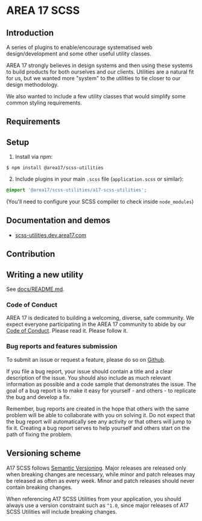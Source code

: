 # AREA 17 SCSS

## Introduction

A series of plugins to enable/encourage systematised web design/development and some other useful utility classes.

AREA 17 strongly believes in design systems and then using these systems to build products for both ourselves and our clients. Utilities are a natural fit for us, but we wanted more "system" to the utilities to tie closer to our design methodology.

We also wanted to include a few utility classes that would simplify some common styling requirements.

## Requirements


## Setup

1. Install via npm:

```shell
$ npm install @area17/scss-utilities
```

2. Include plugins in your main `.scss` file (`application.scss` or similar):

```CSS
@import '@area17/scss-utilities/a17-scss-utilities';
```

(You'll need to configure your SCSS compiler to check inside `node_modules`)

## Documentation and demos

* [scss-utilities.dev.area17.com](http://scss-utilities.dev.area17.com/)


## Contribution

## Writing a new utility

See [docs/README.md](https://github.com/area17/scss-utilities/blob/main/docs/README.md).

### Code of Conduct

AREA 17 is dedicated to building a welcoming, diverse, safe community. We expect everyone participating in the AREA 17 community to abide by our [Code of Conduct](CODE_OF_CONDUCT.md). Please read it. Please follow it.

### Bug reports and features submission

To submit an issue or request a feature, please do so on [Github](https://github.com/area17/scss-utilities/issues).

If you file a bug report, your issue should contain a title and a clear description of the issue. You should also include as much relevant information as possible and a code sample that demonstrates the issue. The goal of a bug report is to make it easy for yourself - and others - to replicate the bug and develop a fix.

Remember, bug reports are created in the hope that others with the same problem will be able to collaborate with you on solving it. Do not expect that the bug report will automatically see any activity or that others will jump to fix it. Creating a bug report serves to help yourself and others start on the path of fixing the problem.

## Versioning scheme

A17 SCSS follows [Semantic Versioning](https://semver.org/). Major releases are released only when breaking changes are necessary, while minor and patch releases may be released as often as every week. Minor and patch releases should never contain breaking changes.

When referencing A17 SCSS Utilities from your application, you should always use a version constraint such as `^1.0`, since major releases of A17 SCSS Utilities  will include breaking changes.

